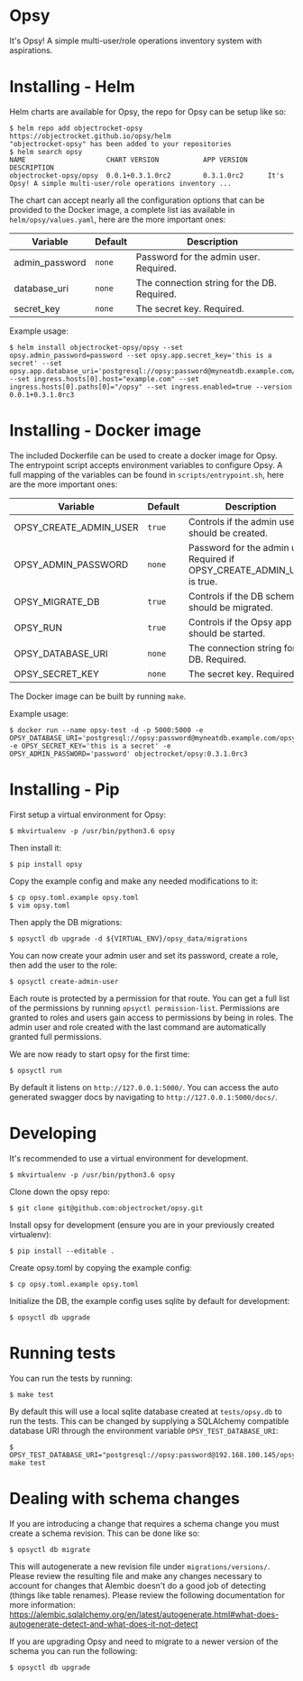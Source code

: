 # Opsy

It's Opsy! A simple multi-user/role operations inventory system with aspirations.

# Installing - Helm

Helm charts are available for Opsy, the repo for Opsy can be setup like so:

    $ helm repo add objectrocket-opsy https://objectrocket.github.io/opsy/helm
    "objectrocket-opsy" has been added to your repositories
    $ helm search opsy
    NAME                    CHART VERSION           APP VERSION     DESCRIPTION                                                 
    objectrocket-opsy/opsy  0.0.1+0.3.1.0rc2        0.3.1.0rc2      It's Opsy! A simple multi-user/role operations inventory ...

The chart can accept nearly all the configuration options that can be provided to the Docker image, a complete list ias available in `helm/opsy/values.yaml`, here are the more important ones:

| Variable               | Default | Description                                                              |
| ---------------------- | ------- | ------------------------------------------------------------------------ |
| admin_password         | `none`  | Password for the admin user. Required.                                   |
| database_uri           | `none`  | The connection string for the DB. Required.                              |
| secret_key             | `none`  | The secret key. Required.                                                |

Example usage:

    $ helm install objectrocket-opsy/opsy --set opsy.admin_password=password --set opsy.app.secret_key='this is a secret' --set opsy.app.database_uri='postgresql://opsy:password@myneatdb.example.com/opsy' --set ingress.hosts[0].host="example.com" --set ingress.hosts[0].paths[0]="/opsy" --set ingress.enabled=true --version 0.0.1+0.3.1.0rc3

# Installing - Docker image

The included Dockerfile can be used to create a docker image for Opsy. The entrypoint script accepts environment variables to configure Opsy. A full mapping of the variables can be found in `scripts/entrypoint.sh`, here are the more important ones:

| Variable               | Default | Description                                                              |
| ---------------------- | ------- | ------------------------------------------------------------------------ |
| OPSY_CREATE_ADMIN_USER | `true`  | Controls if the admin user should be created.                            |
| OPSY_ADMIN_PASSWORD    | `none`  | Password for the admin user. Required if OPSY_CREATE_ADMIN_USER is true. |
| OPSY_MIGRATE_DB        | `true`  | Controls if the DB schema should be migrated.                            |
| OPSY_RUN               | `true`  | Controls if the Opsy app should be started.                              |
| OPSY_DATABASE_URI      | `none`  | The connection string for the DB. Required.                              |
| OPSY_SECRET_KEY        | `none`  | The secret key. Required.                                                |

The Docker image can be built by running `make`.

Example usage:

    $ docker run --name opsy-test -d -p 5000:5000 -e OPSY_DATABASE_URI='postgresql://opsy:password@myneatdb.example.com/opsy' -e OPSY_SECRET_KEY='this is a secret' -e OPSY_ADMIN_PASSWORD='password' objectrocket/opsy:0.3.1.0rc3

# Installing - Pip

First setup a virtual environment for Opsy:

    $ mkvirtualenv -p /usr/bin/python3.6 opsy

Then install it:

    $ pip install opsy

Copy the example config and make any needed modifications to it:

    $ cp opsy.toml.example opsy.toml
    $ vim opsy.toml

Then apply the DB migrations:

    $ opsyctl db upgrade -d ${VIRTUAL_ENV}/opsy_data/migrations

You can now create your admin user and set its password, create a role, then add the user to the role:

    $ opsyctl create-admin-user

Each route is protected by a permission for that route. You can get a full list of the permissions by running `opsyctl permission-list`. Permissions are granted to roles and users gain access to permissions by being in roles. The admin user and role created with the last command are automatically granted full permissions.

We are now ready to start opsy for the first time:

    $ opsyctl run

By default it listens on `http://127.0.0.1:5000/`. You can access the auto generated swagger docs by navigating to `http://127.0.0.1:5000/docs/`.

# Developing
It's recommended to use a virtual environment for development.

    $ mkvirtualenv -p /usr/bin/python3.6 opsy

Clone down the opsy repo:

    $ git clone git@github.com:objectrocket/opsy.git

Install opsy for development (ensure you are in your previously created virtualenv):

    $ pip install --editable .

Create opsy.toml by copying the example config:

    $ cp opsy.toml.example opsy.toml

Initialize the DB, the example config uses sqlite by default for development:

    $ opsyctl db upgrade

# Running tests

You can run the tests by running:

    $ make test

By default this will use a local sqlite database created at `tests/opsy.db` to run the tests. This can be changed by supplying a SQLAlchemy compatible database URI through the environment variable `OPSY_TEST_DATABASE_URI`:

    $ OPSY_TEST_DATABASE_URI="postgresql://opsy:password@192.168.100.145/opsy" make test

# Dealing with schema changes

If you are introducing a change that requires a schema change you must create a schema revision. This can be done like so:

    $ opsyctl db migrate

This will autogenerate a new revision file under `migrations/versions/`. Please review the resulting file and make any changes necessary to account for changes that Alembic doesn't do a good job of detecting (things like table renames). Please review the following documentation for more information:
https://alembic.sqlalchemy.org/en/latest/autogenerate.html#what-does-autogenerate-detect-and-what-does-it-not-detect

If you are upgrading Opsy and need to migrate to a newer version of the schema you can run the following:

    $ opsyctl db upgrade
